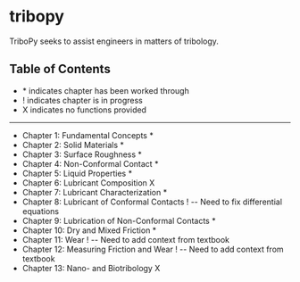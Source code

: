 # tribopy
TriboPy seeks to assist engineers in matters of tribology.

## Table of Contents
- \* indicates chapter has been worked through
- ! indicates chapter is in progress
- X indicates no functions provided
----------------------------------------------------------------------------------------------------
- Chapter 1: Fundamental Concepts *
- Chapter 2: Solid Materials *
- Chapter 3: Surface Roughness *
- Chapter 4: Non-Conformal Contact *
- Chapter 5: Liquid Properties *
- Chapter 6: Lubricant Composition X
- Chapter 7: Lubricant Characterization *
- Chapter 8: Lubricant of Conformal Contacts ! -- Need to fix differential equations
- Chapter 9: Lubrication of Non-Conformal Contacts *
- Chapter 10: Dry and Mixed Friction *
- Chapter 11: Wear ! -- Need to add context from textbook
- Chapter 12: Measuring Friction and Wear ! -- Need to add context from textbook
- Chapter 13: Nano- and Biotribology X

<!-- ## Installation
text

## Usage
text

## Contributing
text

## Contact
text -->